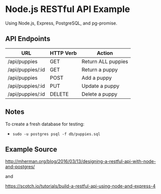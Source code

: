 # Node.js RESTful API Example

Using Node.js, Express, PostgreSQL, and pg-promise.

## API Endpoints

| URL			| HTTP Verb	| Action		|
|-----------------------|---------------|-----------------------|
| /api/puppies		| GET		| Return ALL puppies	|
| /api/puppies/:id	| GET		| Return a puppy	|
| /api/puppies		| POST		| Add a puppy		|
| /api/puppies/:id	| PUT		| Update a puppy	|
| /api/puppies/:id	| DELETE	| Delete a puppy	|

## Notes

To create a fresh database for testing:

- `sudo -u postgres psql -f db/puppies.sql`

## Example Source

http://mherman.org/blog/2016/03/13/designing-a-restful-api-with-node-and-postgres/

and

https://scotch.io/tutorials/build-a-restful-api-using-node-and-express-4
